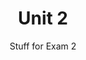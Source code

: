 ---
title: "Unit 2"
# list or single layouts are possible
layout: single-series # list, list-sidebar, single-series
weight: 2
subtitle: "Stuff for Exam 2"
description: |
  Civil  Rights, Political Parties, Interest Groups, and Institutions 
cascade:
  draft: false
  # list or single layouts are possible
  layout: single-series # list, list-sidebar, single-series
  date: 2022-03-27
---